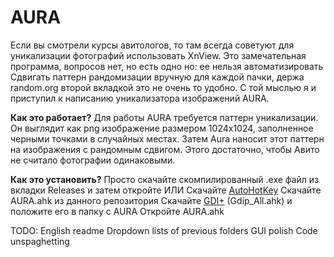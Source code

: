 # AURA
Если вы смотрели курсы авитологов, то там всегда советуют для уникализации фотографий использовать XnView. Это замечательная программа, вопросов нет, но есть одно но: ее нельзя автоматизировать
Сдвигать паттерн рандомизации вручную для каждой пачки, держа random.org второй вкладкой это не очень то удобно. С той мыслью я и приступил к написанию уникализатора изображений AURA.

<b>Как это работает?</b>
Для работы AURA требуется паттерн уникализации. Он выглядит как png изображение размером 1024х1024, заполненное черными точками в случайных местах. Затем Aura наносит этот паттерн на изображения с рандомным сдвигом. Этого достаточно, чтобы Авито не считало фотографии одинаковыми.

<b>Как это установить?</b>
Просто скачайте скомпилированный .exe файл из вкладки Releases и затем откройте
ИЛИ
Скачайте [AutoHotKey](https://autohotkey.com)
Скачайте AURA.ahk из данного репозитория
Скачайте [GDI+](https://www.autohotkey.com/boards/viewtopic.php?t=6517) (Gdip_All.ahk) и положите его в папку с AURA
Откройте AURA.ahk

TODO:
English readme
Dropdown lists of previous folders
GUI polish
Code unspaghetting
